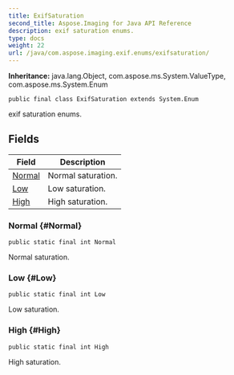```yaml
---
title: ExifSaturation
second_title: Aspose.Imaging for Java API Reference
description: exif saturation enums.
type: docs
weight: 22
url: /java/com.aspose.imaging.exif.enums/exifsaturation/
---
```

**Inheritance:**
java.lang.Object, com.aspose.ms.System.ValueType, com.aspose.ms.System.Enum
```
public final class ExifSaturation extends System.Enum
```

exif saturation enums.
## Fields

| Field | Description |
| --- | --- |
| [Normal](#Normal) | Normal saturation. |
| [Low](#Low) | Low saturation. |
| [High](#High) | High saturation. |
### Normal {#Normal}
```
public static final int Normal
```


Normal saturation.

### Low {#Low}
```
public static final int Low
```


Low saturation.

### High {#High}
```
public static final int High
```


High saturation.

